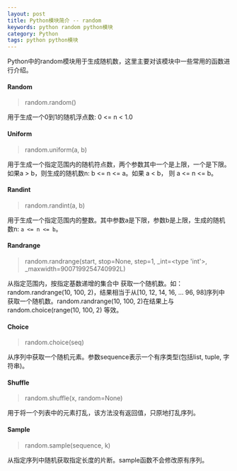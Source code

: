 ```yaml
---
layout: post
title: Python模块简介 -- random
keywords: python random python模块
category: Python
tags: python python模块
---
```


Python中的random模块用于生成随机数，这里主要对该模块中一些常用的函数进行介绍。

#### Random

> random.random()

用于生成一个0到1的随机浮点数: 0 <= n < 1.0

#### Uniform

> random.uniform(a, b)

用于生成一个指定范围内的随机符点数，两个参数其中一个是上限，一个是下限。如果a > b，则生成的随机数n: b <= n <= a。如果 a < b， 则 a <= n <= b。

#### Randint

> random.randint(a, b)

用于生成一个指定范围内的整数。其中参数a是下限，参数b是上限，生成的随机数n: `a <= n <= b`。

#### Randrange

> random.randrange(start, stop=None, step=1, _int=<type 'int'>, _maxwidth=9007199254740992L)

从指定范围内，按指定基数递增的集合中 获取一个随机数。如：random.randrange(10, 100, 2)，结果相当于从[10, 12, 14, 16, ... 96, 98]序列中获取一个随机数。random.randrange(10, 100, 2)在结果上与 random.choice(range(10, 100, 2) 等效。

#### Choice

> random.choice(seq)

从序列中获取一个随机元素。参数sequence表示一个有序类型(包括list, tuple, 字符串)。

#### Shuffle

> random.shuffle(x, random=None)

用于将一个列表中的元素打乱，该方法没有返回值，只原地打乱序列。

#### Sample

> random.sample(sequence, k)

从指定序列中随机获取指定长度的片断。sample函数不会修改原有序列。
